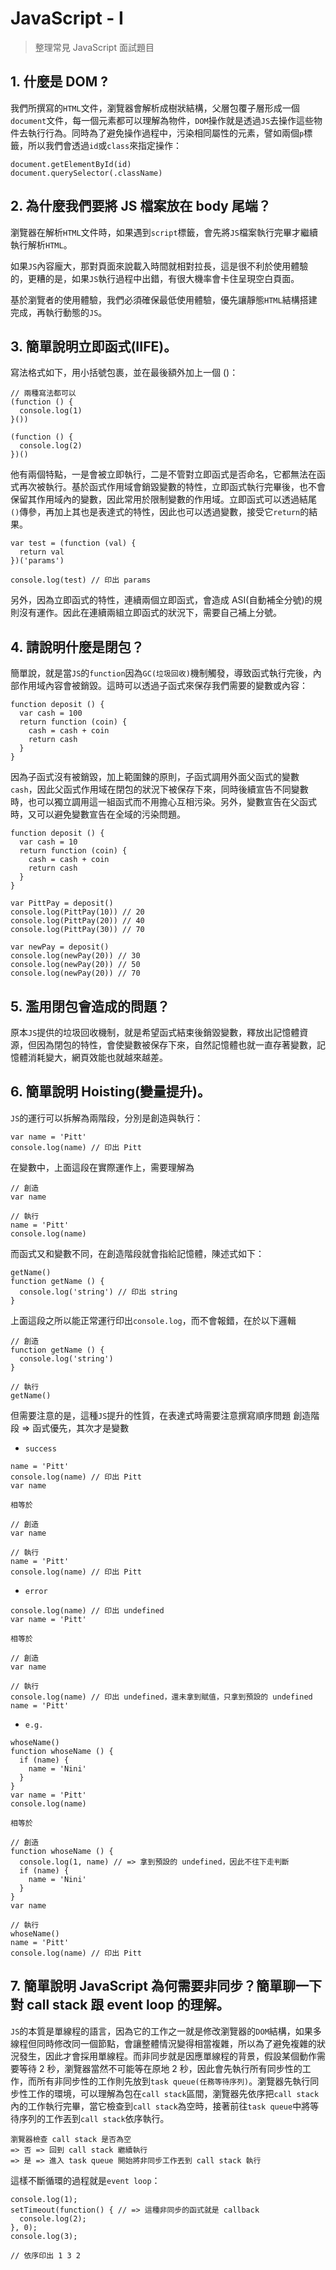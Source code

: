 # JavaScript - I

> 整理常見 JavaScript 面試題目

## 1. 什麼是 DOM ?
我們所撰寫的`HTML`文件，瀏覽器會解析成樹狀結構，父層包覆子層形成一個`document`文件，每一個元素都可以理解為物件，`DOM`操作就是透過`JS`去操作這些物件去執行行為。同時為了避免操作過程中，污染相同屬性的元素，譬如兩個`p`標籤，所以我們會透過`id`或`class`來指定操作：
```
document.getElementById(id)
document.querySelector(.className)
```

## 2. 為什麼我們要將 JS 檔案放在 body 尾端？
瀏覽器在解析`HTML`文件時，如果遇到`script`標籤，會先將`JS`檔案執行完畢才繼續執行解析`HTML`。

如果`JS`內容龐大，那對頁面來說載入時間就相對拉長，這是很不利於使用體驗的，更糟的是，如果`JS`執行過程中出錯，有很大機率會卡住呈現空白頁面。

基於瀏覽者的使用體驗，我們必須確保最低使用體驗，優先讓靜態`HTML`結構搭建完成，再執行動態的`JS`。

## 3. 簡單說明立即函式(IIFE)。
寫法格式如下，用小括號包裹，並在最後額外加上一個 ()：

```
// 兩種寫法都可以
(function () {
  console.log(1)
}())

(function () {
  console.log(2)
})()
```

他有兩個特點，一是會被立即執行，二是不管對立即函式是否命名，它都無法在函式再次被執行。基於函式作用域會銷毀變數的特性，立即函式執行完畢後，也不會保留其作用域內的變數，因此常用於限制變數的作用域。立即函式可以透過結尾`()`傳參，再加上其也是表達式的特性，因此也可以透過變數，接受它`return`的結果。

```
var test = (function (val) {
  return val
})('params')

console.log(test) // 印出 params
```

另外，因為立即函式的特性，連續兩個立即函式，會造成 ASI(自動補全分號)的規則沒有運作。因此在連續兩組立即函式的狀況下，需要自己補上分號。

## 4. 請說明什麼是閉包？
簡單說，就是當`JS`的`function`因為`GC(垃圾回收)`機制觸發，導致函式執行完後，內部作用域內容會被銷毀。這時可以透過子函式來保存我們需要的變數或內容：

```
function deposit () {
  var cash = 100
  return function (coin) {
    cash = cash + coin
    return cash
  }
}
```

因為子函式沒有被銷毀，加上範圍鍊的原則，子函式調用外面父函式的變數`cash`，因此父函式作用域在閉包的狀況下被保存下來，同時後續宣告不同變數時，也可以獨立調用這一組函式而不用擔心互相污染。另外，變數宣告在父函式時，又可以避免變數宣告在全域的污染問題。

```
function deposit () {
  var cash = 10
  return function (coin) {
    cash = cash + coin
    return cash
  }
}

var PittPay = deposit()
console.log(PittPay(10)) // 20
console.log(PittPay(20)) // 40
console.log(PittPay(30)) // 70

var newPay = deposit()
console.log(newPay(20)) // 30
console.log(newPay(20)) // 50
console.log(newPay(20)) // 70
```

## 5. 濫用閉包會造成的問題？
原本`JS`提供的垃圾回收機制，就是希望函式結束後銷毀變數，釋放出記憶體資源，但因為閉包的特性，會使變數被保存下來，自然記憶體也就一直存著變數，記憶體消耗變大，網頁效能也就越來越差。

## 6. 簡單說明 Hoisting(變量提升)。
`JS`的運行可以拆解為兩階段，分別是創造與執行：
```
var name = 'Pitt'
console.log(name) // 印出 Pitt
```
在變數中，上面這段在實際運作上，需要理解為
```
// 創造
var name

// 執行
name = 'Pitt'
console.log(name)
```
而函式又和變數不同，在創造階段就會指給記憶體，陳述式如下：
```
getName()
function getName () {
  console.log('string') // 印出 string
}
```
上面這段之所以能正常運行印出`console.log`，而不會報錯，在於以下邏輯
```
// 創造
function getName () {
  console.log('string')
}

// 執行
getName()
```
但需要注意的是，這種`JS`提升的性質，在表達式時需要注意撰寫順序問題
創造階段 => 函式優先，其次才是變數
- `success`

```
name = 'Pitt'
console.log(name) // 印出 Pitt
var name

相等於

// 創造
var name

// 執行
name = 'Pitt'
console.log(name) // 印出 Pitt
```
- `error`

```
console.log(name) // 印出 undefined
var name = 'Pitt'

相等於

// 創造
var name

// 執行
console.log(name) // 印出 undefined，還未拿到賦值，只拿到預設的 undefined
name = 'Pitt'
```

- `e.g.`

```
whoseName()
function whoseName () {
  if (name) {
    name = 'Nini'
  }
}
var name = 'Pitt'
console.log(name)

相等於

// 創造
function whoseName () {
  console.log(1, name) // => 拿到預設的 undefined，因此不往下走判斷
  if (name) {
    name = 'Nini'
  }
}
var name

// 執行
whoseName()
name = 'Pitt'
console.log(name) // 印出 Pitt
```

## 7. 簡單說明 JavaScript 為何需要非同步？簡單聊一下對 call stack 跟 event loop 的理解。
`JS`的本質是單線程的語言，因為它的工作之一就是修改瀏覽器的`DOM`結構，如果多線程但同時修改同一個節點，會讓整體情況變得相當複雜，所以為了避免複雜的狀況發生，因此才會採用單線程。而非同步就是因應單線程的背景，假設某個動作需要等待 2 秒，瀏覽器當然不可能等在原地 2 秒，因此會先執行所有同步性的工作，而所有非同步性的工作則先放到`task queue(任務等待序列)`。瀏覽器先執行同步性工作的環境，可以理解為包在`call stack`區間，瀏覽器先依序把`call stack`內的工作執行完畢，當它檢查到`call stack`為空時，接著前往`task queue`中將等待序列的工作丟到`call stack`依序執行。
```
瀏覽器檢查 call stack 是否為空
=> 否 => 回到 call stack 繼續執行
=> 是 => 進入 task queue 開始將非同步工作丟到 call stack 執行
```
這樣不斷循環的過程就是`event loop`：
```
console.log(1);
setTimeout(function() { // => 這種非同步的函式就是 callback
  console.log(2);
}, 0);
console.log(3);

// 依序印出 1 3 2
```